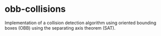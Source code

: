 # obb-collisions

Implementation of a collision detection algorithm using oriented bounding boxes (OBB) using the separating axis theorem (SAT).

